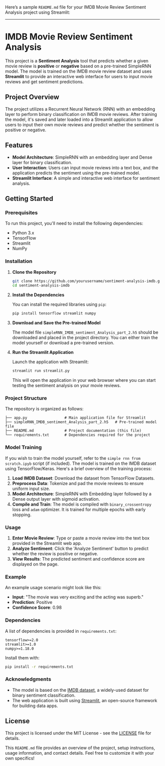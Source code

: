 Here’s a sample `README.md` file for your IMDB Movie Review Sentiment Analysis project using Streamlit:

---

# IMDB Movie Review Sentiment Analysis

This project is a **Sentiment Analysis** tool that predicts whether a given movie review is **positive** or **negative** based on a pre-trained SimpleRNN model. The model is trained on the IMDB movie review dataset and uses **Streamlit** to provide an interactive web interface for users to input movie reviews and get sentiment predictions.

## Project Overview

The project utilizes a Recurrent Neural Network (RNN) with an embedding layer to perform binary classification on IMDB movie reviews. After training the model, it's saved and later loaded into a Streamlit application to allow users to input their own movie reviews and predict whether the sentiment is positive or negative.

## Features

- **Model Architecture**: SimpleRNN with an embedding layer and Dense layer for binary classification.
- **User Interaction**: Users can input movie reviews into a text box, and the application predicts the sentiment using the pre-trained model.
- **Streamlit Interface**: A simple and interactive web interface for sentiment analysis.

## Getting Started

### Prerequisites

To run this project, you'll need to install the following dependencies:

- Python 3.x
- TensorFlow
- Streamlit
- NumPy

### Installation

1. **Clone the Repository**

   ```bash
   git clone https://github.com/yourusername/sentiment-analysis-imdb.git
   cd sentiment-analysis-imdb
   ```

2. **Install the Dependencies**

   You can install the required libraries using `pip`:

   ```bash
   pip install tensorflow streamlit numpy
   ```

3. **Download and Save the Pre-trained Model**

   The model file `simpleRNN_IMDB_sentiment_Analysis_part_2.h5` should be downloaded and placed in the project directory. You can either train the model yourself or download a pre-trained version.

4. **Run the Streamlit Application**

   Launch the application with Streamlit:

   ```bash
   streamlit run streamlit.py
   ```

   This will open the application in your web browser where you can start testing the sentiment analysis on your movie reviews.

### Project Structure

The repository is organized as follows:

```plaintext
├── app.py                 # Main application file for Streamlit
├── simpleRNN_IMDB_sentiment_Analysis_part_2.h5   # Pre-trained model file
├── README.md              # Project documentation (this file)
└── requirements.txt       # Dependencies required for the project
```

### Model Training

If you wish to train the model yourself, refer to the `simple rnn from scratch.ipyb` script (if included). The model is trained on the IMDB dataset using TensorFlow/Keras. Here's a brief overview of the training process:

1. **Load IMDB Dataset**: Download the dataset from TensorFlow Datasets.
2. **Preprocess Data**: Tokenize and pad the movie reviews to ensure uniform input size.
3. **Model Architecture**: SimpleRNN with Embedding layer followed by a Dense output layer with sigmoid activation.
4. **Compile and Train**: The model is compiled with `binary_crossentropy` loss and `adam` optimizer. It is trained for multiple epochs with early stopping.

### Usage

1. **Enter Movie Review**: Type or paste a movie review into the text box provided in the Streamlit web app.
2. **Analyze Sentiment**: Click the 'Analyze Sentiment' button to predict whether the review is positive or negative.
3. **View Results**: The predicted sentiment and confidence score are displayed on the page.

### Example

An example usage scenario might look like this:

- **Input**: "The movie was very exciting and the acting was superb."
- **Prediction**: Positive
- **Confidence Score**: 0.98

### Dependencies

A list of dependencies is provided in `requirements.txt`:

```
tensorflow>=2.0
streamlit>=1.0
numpy>=1.18.0
```

Install them with:

```bash
pip install -r requirements.txt
```

### Acknowledgments

- The model is based on the [IMDB dataset](https://ai.stanford.edu/~amaas/data/sentiment/), a widely-used dataset for binary sentiment classification.
- The web application is built using [Streamlit](https://streamlit.io/), an open-source framework for building data apps.

## License

This project is licensed under the MIT License - see the [LICENSE](LICENSE) file for details.


This `README.md` file provides an overview of the project, setup instructions, usage information, and contact details. Feel free to customize it with your own specifics!
